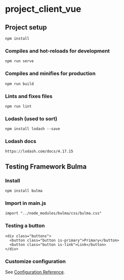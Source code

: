 # project_client_vue

## Project setup
```
npm install
```

### Compiles and hot-reloads for development
```
npm run serve
```

### Compiles and minifies for production
```
npm run build
```

### Lints and fixes files
```
npm run lint
```

### Lodash (used to sort)
```
npm install lodash --save
```

### Lodash docs
```
https://lodash.com/docs/4.17.15
```

## Testing Framework Bulma
### Install
```
npm install bulma
```

### Import in main.js
```
import "../node_modules/bulma/css/bulma.css"
```

### Testing a button
```
<div class="buttons">
  <button class="button is-primary">Primary</button>
  <button class="button is-link">Link</button>
</div>
```

### Customize configuration
See [Configuration Reference](https://cli.vuejs.org/config/).
